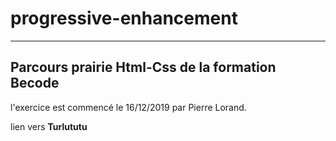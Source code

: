 # progressive-enhancement
--------------------------

## Parcours prairie Html-Css de la formation Becode

l'exercice est commencé le 16/12/2019 par Pierre Lorand.

lien vers **Turlututu**
